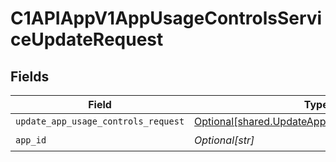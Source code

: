 # C1APIAppV1AppUsageControlsServiceUpdateRequest


## Fields

| Field                                                                                                      | Type                                                                                                       | Required                                                                                                   | Description                                                                                                |
| ---------------------------------------------------------------------------------------------------------- | ---------------------------------------------------------------------------------------------------------- | ---------------------------------------------------------------------------------------------------------- | ---------------------------------------------------------------------------------------------------------- |
| `update_app_usage_controls_request`                                                                        | [Optional[shared.UpdateAppUsageControlsRequest]](undefined/models/shared/updateappusagecontrolsrequest.md) | :heavy_minus_sign:                                                                                         | N/A                                                                                                        |
| `app_id`                                                                                                   | *Optional[str]*                                                                                            | :heavy_check_mark:                                                                                         | N/A                                                                                                        |